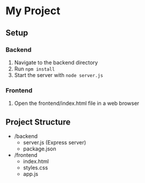 # My Project

## Setup

### Backend
1. Navigate to the backend directory
2. Run `npm install`
3. Start the server with `node server.js`

### Frontend
1. Open the frontend/index.html file in a web browser

## Project Structure
- /backend
  - server.js (Express server)
  - package.json
- /frontend
  - index.html
  - styles.css
  - app.js